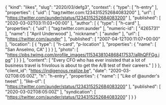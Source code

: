 {
  "kind": "likes",
  "slug": "2020/03/defg3",
  "context": {
    "type": [
      "h-entry"
    ],
    "properties": {
      "uid": [
        "tag:twitter.com:1234315252684083200"
      ],
      "url": [
        "https://twitter.com/aunder/status/1234315252684083200"
      ],
      "published": [
        "2020-03-02T03:11:03+00:00"
      ],
      "author": [
        {
          "type": [
            "h-card"
          ],
          "properties": {
            "uid": [
              "tag:twitter.com:aunder"
            ],
            "numeric-id": [
              "4265731"
            ],
            "name": [
              "April Underwood"
            ],
            "nickname": [
              "aunder"
            ],
            "url": [
              "https://twitter.com/aunder"
            ],
            "published": [
              "2007-04-12T00:11:07+00:00"
            ],
            "location": [
              {
                "type": [
                  "h-card",
                  "p-location"
                ],
                "properties": {
                  "name": [
                    "San Anselmo, CA"
                  ]
                }
              }
            ],
            "photo": [
              "https://pbs.twimg.com/profile_images/1153438104868417537/aRhQFFGg.jpg"
            ]
          }
        }
      ],
      "content": [
        "Every CFO who has ever insisted that a lot of business travel is frivolous is about to get the A/B test of their careers."
      ]
    }
  },
  "client_id": "https://indigenous.realize.be",
  "date": "2020-03-02T08:05:00Z",
  "h": "h-entry",
  "properties": {
    "name": [
      "Like of @aunder's tweet"
    ],
    "like-of": [
      "https://twitter.com/aunder/status/1234315252684083200"
    ],
    "published": [
      "2020-03-02T08:05:00Z"
    ],
    "syndication": [
      "https://twitter.com/aunder/status/1234315252684083200"
    ]
  }
}

